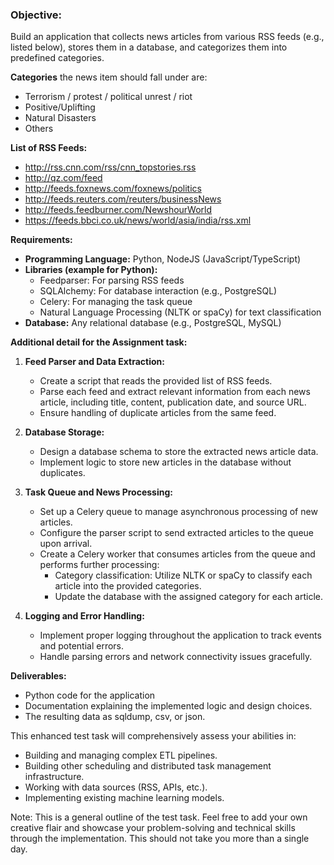 ### Objective:
Build an application that collects news articles from various RSS feeds (e.g., listed below), stores them in a database, and categorizes them into predefined categories.

**Categories** the news item should fall under are:
- Terrorism / protest / political unrest / riot
- Positive/Uplifting
- Natural Disasters
- Others

**List of RSS Feeds:**
- http://rss.cnn.com/rss/cnn_topstories.rss
- http://qz.com/feed
- http://feeds.foxnews.com/foxnews/politics
- http://feeds.reuters.com/reuters/businessNews
- http://feeds.feedburner.com/NewshourWorld
- https://feeds.bbci.co.uk/news/world/asia/india/rss.xml

**Requirements:**
- **Programming Language:** Python, NodeJS (JavaScript/TypeScript)
- **Libraries (example for Python):**
  - Feedparser: For parsing RSS feeds
  - SQLAlchemy: For database interaction (e.g., PostgreSQL)
  - Celery: For managing the task queue
  - Natural Language Processing (NLTK or spaCy) for text classification
- **Database:** Any relational database (e.g., PostgreSQL, MySQL)

**Additional detail for the Assignment task:**
1. **Feed Parser and Data Extraction:**
   - Create a script that reads the provided list of RSS feeds.
   - Parse each feed and extract relevant information from each news article, including title, content, publication date, and source URL.
   - Ensure handling of duplicate articles from the same feed.

2. **Database Storage:**
   - Design a database schema to store the extracted news article data.
   - Implement logic to store new articles in the database without duplicates.

3. **Task Queue and News Processing:**
   - Set up a Celery queue to manage asynchronous processing of new articles.
   - Configure the parser script to send extracted articles to the queue upon arrival.
   - Create a Celery worker that consumes articles from the queue and performs further processing:
     - Category classification: Utilize NLTK or spaCy to classify each article into the provided categories.
     - Update the database with the assigned category for each article.

4. **Logging and Error Handling:**
   - Implement proper logging throughout the application to track events and potential errors.
   - Handle parsing errors and network connectivity issues gracefully.

**Deliverables:**
- Python code for the application
- Documentation explaining the implemented logic and design choices.
- The resulting data as sqldump, csv, or json.

This enhanced test task will comprehensively assess your abilities in:
- Building and managing complex ETL pipelines.
- Building other scheduling and distributed task management infrastructure.
- Working with data sources (RSS, APIs, etc.).
- Implementing existing machine learning models.

Note: This is a general outline of the test task. Feel free to add your own creative flair and showcase your problem-solving and technical skills through the implementation. This should not take you more than a single day.
